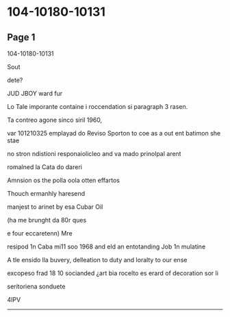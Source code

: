 # 104-10180-10131

## Page 1

104-10180-10131

Sout

dete?

JUD JBOY ward fur

Lo Tale imporante containe i roccendation si paragraph 3 rasen.

Ta contreo agone sinco siril 1960,

var 101210325 emplayad do Reviso Sporton to coe as a out ent batimon she stae

no stron ndistioni responaiolicleo and va mado prinolpal arent

romalned la Cata do dareri

Amnsion os the polla oola otten effartos

Thouch ermanhly haresend

manjest to arinet by esa Cubar Oil

(ha me brunght da 80r ques

e four eccaretenn) Mre

resipod 1n Caba mi11 soo 1968 and eld an entotanding Job 1n mulatine

A tle ensido lla buvery, delleation to duty and loralty to our ense

excopeso frad 18 10 socianded ¿art bia rocelto es erard of decoration sor li

seritoriena sonduete

4IPV

---

